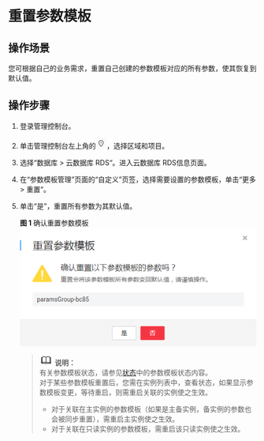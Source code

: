 # 重置参数模板<a name="zh-cn_topic_pg_0049456616"></a>

## 操作场景<a name="zh-cn_topic_0049456616_section732387614651"></a>

您可根据自己的业务需求，重置自己创建的参数模板对应的所有参数，使其恢复到默认值。

## 操作步骤<a name="zh-cn_topic_0049456616_s35b89f49183c41609d978b23557270a2"></a>

1.  登录管理控制台。
2.  单击管理控制台左上角的![](figures/Region灰色图标.png)，选择区域和项目。
3.  选择“数据库  \>  云数据库 RDS“。进入云数据库 RDS信息页面。
4.  在“参数模板管理”页面的“自定义”页签，选择需要设置的参数模板，单击“更多 \> 重置“。
5.  单击“是”，重置所有参数为其默认值。

    **图 1**  确认重置参数模板<a name="zh-cn_topic_0049456616_fig182701022144018"></a>  
    ![](figures/确认重置参数模板.png "确认重置参数模板")

    >![](public_sys-resources/icon-note.gif) **说明：**   
    >有关参数模板状态，请参见[状态](https://support.huaweicloud.com/productdesc-rds/zh-cn_topic_0032472291.html)中的参数模板状态内容。  
    >对于某些参数模板重置后，您需在实例列表中，查看状态，如果显示参数模板变更，等待重启，则需重启关联的实例使之生效。  
    >-   对于关联在主实例的参数模板（如果是主备实例，备实例的参数也会被同步重置），需重启主实例使之生效。  
    >-   对于关联在只读实例的参数模板，需重启该只读实例使之生效。  


